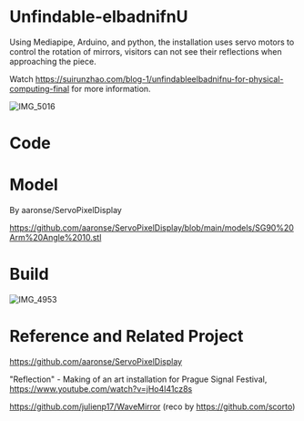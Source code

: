# Unfindable-elbadnifnU
Using Mediapipe, Arduino, and python, the installation uses servo motors to control the rotation of mirrors, visitors can not see their reflections when approaching the piece. 

Watch https://suirunzhao.com/blog-1/unfindableelbadnifnu-for-physical-computing-final for more information.

![IMG_5016](https://user-images.githubusercontent.com/102000475/168387109-08956bbb-8d36-4ec4-95e2-969a7fe728c9.jpg)

# Code

# Model

By aaronse/ServoPixelDisplay

https://github.com/aaronse/ServoPixelDisplay/blob/main/models/SG90%20Arm%20Angle%2010.stl

# Build

![IMG_4953](https://user-images.githubusercontent.com/102000475/168387721-43c1464c-2c98-4030-9e0e-f6e970ecba35.jpg)


# Reference and Related Project

https://github.com/aaronse/ServoPixelDisplay

"Reflection" - Making of an art installation for Prague Signal Festival, https://www.youtube.com/watch?v=jHo4l41cz8s

https://github.com/julienp17/WaveMirror (reco by https://github.com/scorto)
